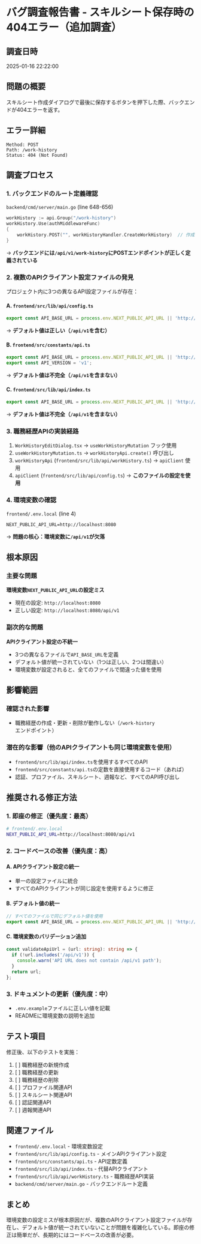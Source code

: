 # バグ調査報告書 - スキルシート保存時の404エラー（追加調査）

## 調査日時
2025-01-16 22:22:00

## 問題の概要
スキルシート作成ダイアログで最後に保存するボタンを押下した際、バックエンドが404エラーを返す。

## エラー詳細
```
Method: POST
Path: /work-history
Status: 404 (Not Found)
```

## 調査プロセス

### 1. バックエンドのルート定義確認
`backend/cmd/server/main.go` (line 648-656)
```go
workHistory := api.Group("/work-history")
workHistory.Use(authMiddlewareFunc)
{
    workHistory.POST("", workHistoryHandler.CreateWorkHistory)  // 作成エンドポイントは存在
}
```
→ **バックエンドには`/api/v1/work-history`にPOSTエンドポイントが正しく定義されている**

### 2. 複数のAPIクライアント設定ファイルの発見
プロジェクト内に3つの異なるAPI設定ファイルが存在：

#### A. `frontend/src/lib/api/config.ts`
```typescript
export const API_BASE_URL = process.env.NEXT_PUBLIC_API_URL || 'http://localhost:8080/api/v1';
```
→ **デフォルト値は正しい（`/api/v1`を含む）**

#### B. `frontend/src/constants/api.ts`
```typescript
export const API_BASE_URL = process.env.NEXT_PUBLIC_API_URL || 'http://localhost:8080';
export const API_VERSION = 'v1';
```
→ **デフォルト値は不完全（`/api/v1`を含まない）**

#### C. `frontend/src/lib/api/index.ts`
```typescript
export const API_BASE_URL = process.env.NEXT_PUBLIC_API_URL || 'http://localhost:8080';
```
→ **デフォルト値は不完全（`/api/v1`を含まない）**

### 3. 職務経歴APIの実装経路
1. `WorkHistoryEditDialog.tsx` → `useWorkHistoryMutation` フック使用
2. `useWorkHistoryMutation.ts` → `workHistoryApi.create()` 呼び出し
3. `workHistoryApi` (`frontend/src/lib/api/workHistory.ts`) → `apiClient` 使用
4. `apiClient` (`frontend/src/lib/api/config.ts`) → **このファイルの設定を使用**

### 4. 環境変数の確認
`frontend/.env.local` (line 4)
```
NEXT_PUBLIC_API_URL=http://localhost:8080
```
→ **問題の核心：環境変数に`/api/v1`が欠落**

## 根本原因
### 主要な問題
**環境変数`NEXT_PUBLIC_API_URL`の設定ミス**
- 現在の設定: `http://localhost:8080`
- 正しい設定: `http://localhost:8080/api/v1`

### 副次的な問題
**APIクライアント設定の不統一**
- 3つの異なるファイルで`API_BASE_URL`を定義
- デフォルト値が統一されていない（1つは正しい、2つは間違い）
- 環境変数が設定されると、全てのファイルで間違った値を使用

## 影響範囲
### 確認された影響
- 職務経歴の作成・更新・削除が動作しない（`/work-history`エンドポイント）

### 潜在的な影響（他のAPIクライアントも同じ環境変数を使用）
- `frontend/src/lib/api/index.ts`を使用するすべてのAPI
- `frontend/src/constants/api.ts`の定数を直接使用するコード（あれば）
- 認証、プロファイル、スキルシート、週報など、すべてのAPI呼び出し

## 推奨される修正方法
### 1. 即座の修正（優先度：最高）
```bash
# frontend/.env.local
NEXT_PUBLIC_API_URL=http://localhost:8080/api/v1
```

### 2. コードベースの改善（優先度：高）
#### A. APIクライアント設定の統一
- 単一の設定ファイルに統合
- すべてのAPIクライアントが同じ設定を使用するように修正

#### B. デフォルト値の統一
```typescript
// すべてのファイルで同じデフォルト値を使用
export const API_BASE_URL = process.env.NEXT_PUBLIC_API_URL || 'http://localhost:8080/api/v1';
```

#### C. 環境変数のバリデーション追加
```typescript
const validateApiUrl = (url: string): string => {
  if (!url.includes('/api/v1')) {
    console.warn('API URL does not contain /api/v1 path');
  }
  return url;
};
```

### 3. ドキュメントの更新（優先度：中）
- `.env.example`ファイルに正しい値を記載
- READMEに環境変数の説明を追加

## テスト項目
修正後、以下のテストを実施：
1. [ ] 職務経歴の新規作成
2. [ ] 職務経歴の更新
3. [ ] 職務経歴の削除
4. [ ] プロファイル関連API
5. [ ] スキルシート関連API
6. [ ] 認証関連API
7. [ ] 週報関連API

## 関連ファイル
- `frontend/.env.local` - 環境変数設定
- `frontend/src/lib/api/config.ts` - メインAPIクライアント設定
- `frontend/src/constants/api.ts` - API定数定義
- `frontend/src/lib/api/index.ts` - 代替APIクライアント
- `frontend/src/lib/api/workHistory.ts` - 職務経歴API実装
- `backend/cmd/server/main.go` - バックエンドルート定義

## まとめ
環境変数の設定ミスが根本原因だが、複数のAPIクライアント設定ファイルが存在し、デフォルト値が統一されていないことが問題を複雑化している。即座の修正は簡単だが、長期的にはコードベースの改善が必要。
